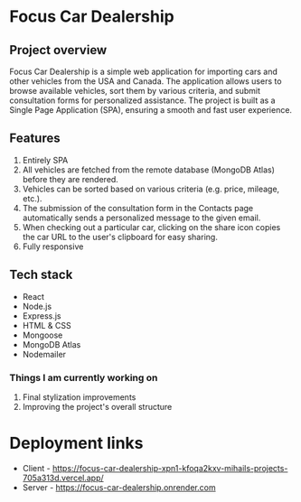 # Focus Car Dealership

## Project overview

Focus Car Dealership is a simple web application for importing cars and other vehicles from the USA and Canada. The application allows users to browse available vehicles, sort them by various criteria, and submit consultation forms for personalized assistance. The project is built as a Single Page Application (SPA), ensuring a smooth and fast user experience.

## Features
1. Entirely SPA
2. All vehicles are fetched from the remote database (MongoDB Atlas) before they are rendered.
3. Vehicles can be sorted based on various criteria (e.g. price, mileage, etc.).
4. The submission of the consultation form in the Contacts page automatically sends a personalized message to the given email.
5. When checking out a particular car, clicking on the share icon copies the car URL to the user's clipboard for easy sharing.
6. Fully responsive

## Tech stack

- React
- Node.js
- Express.js
- HTML & CSS
- Mongoose
- MongoDB Atlas
- Nodemailer

### Things I am currently working on
1. Final stylization improvements
2. Improving the project's overall structure




# Deployment links
- Client - https://focus-car-dealership-xpn1-kfoqa2kxv-mihails-projects-705a313d.vercel.app/
- Server - https://focus-car-dealership.onrender.com

